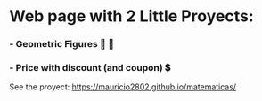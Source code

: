 # Web page with 2 Little Proyects:
### - Geometric Figures 🔳 📐 
### - Price with discount (and coupon) 💲

See the proyect: https://mauricio2802.github.io/matematicas/ 
